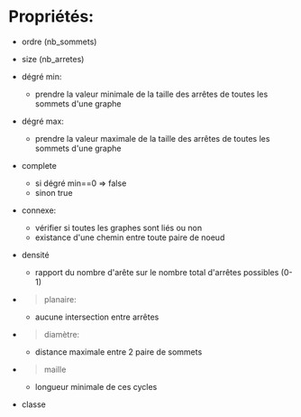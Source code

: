 #   Propriétés:
*   ordre (nb_sommets)
*   size (nb_arretes)

*   dégré min: 
    -   prendre la valeur minimale de la taille des arrêtes de toutes les sommets d'une graphe
*   dégré max: 
    -   prendre la valeur maximale de la taille des arrêtes de toutes les sommets d'une graphe
*   complete
    -   si dégré min==0    => false
    -   sinon   true
*   connexe:
    -   vérifier si toutes les graphes sont liés ou non
    -   existance d'une chemin entre toute paire de noeud
*   densité
    -   rapport du nombre d'arête sur le nombre total d'arrêtes possibles (0-1)
*   > planaire:
    -   aucune intersection entre arrêtes
*   > diamètre:
    -   distance maximale entre 2 paire de sommets
*   > maille 
    -   longueur minimale de ces cycles
<!-- *   chemin simple/élémentaire -->


*   classe